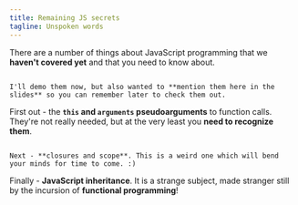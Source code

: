 ```yaml
---
title: Remaining JS secrets
tagline: Unspoken words
---
```


There are a number of things about JavaScript programming that we **haven't covered yet** and that you need to know about.

~~~

I'll demo them now, but also wanted to **mention them here in the slides** so you can remember later to check them out.

~~~

First out - the **`this` and `arguments` pseudoarguments** to function calls. They're not really needed, but at the very least you **need to recognize them**.

~~~

Next - **closures and scope**. This is a weird one which will bend your minds for time to come. :)

~~~

Finally - **JavaScript inheritance**. It is a strange subject, made stranger still by the incursion of **functional programming**!
